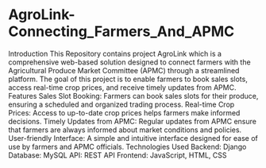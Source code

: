 # AgroLink-Connecting_Farmers_And_APMC
Introduction
This Repository contains project AgroLink which is a comprehensive web-based solution designed to connect farmers with the Agricultural Produce Market Committee (APMC) through a streamlined platform. The goal of this project is to enable farmers to book sales slots, access real-time crop prices, and receive timely updates from APMC.
Features
Sales Slot Booking: Farmers can book sales slots for their produce, ensuring a scheduled and organized trading process.
Real-time Crop Prices: Access to up-to-date crop prices helps farmers make informed decisions.
Timely Updates from APMC: Regular updates from APMC ensure that farmers are always informed about market conditions and policies.
User-friendly Interface: A simple and intuitive interface designed for ease of use by farmers and APMC officials.
Technologies Used
Backend: Django
Database: MySQL
API: REST API
Frontend: JavaScript, HTML, CSS
